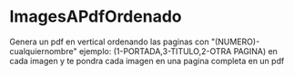 # ImagesAPdfOrdenado
Genera un pdf en vertical ordenando las paginas con "(NUMERO)-cualquiernombre" ejemplo: (1-PORTADA,3-TITULO,2-OTRA PAGINA) en cada imagen y te pondra cada imagen en una pagina completa en un pdf 
